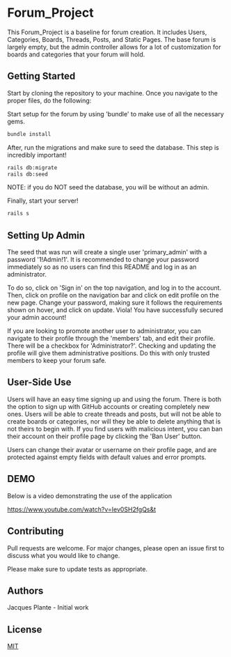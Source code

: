 # Forum_Project

This Forum_Project is a baseline for forum creation. It includes Users, Categories, Boards, Threads, Posts, and Static Pages. The base forum is largely empty, but the admin controller allows for a lot of customization for boards and categories that your forum will hold.

## Getting Started

Start by cloning the repository to your machine. Once you navigate to the proper files, do the following:

Start setup for the forum by using 'bundle' to make use of all the necessary gems.
```bash
bundle install
```

After, run the migrations and make sure to seed the database. This step is incredibly important!
```bash
rails db:migrate
rails db:seed
```
NOTE: if you do NOT seed the database, you will be without an admin.

Finally, start your server!
```bash
rails s
```

## Setting Up Admin

The seed that was run will create a single user 'primary_admin' with a password '1!Admin!1'. It is recommended to change your password immediately so as no users can
find this README and log in as an administrator.

To do so, click on 'Sign in' on the top navigation, and log in to the account. Then, click on profile on the navigation bar and click on edit profile on the new page. Change your password, making sure it follows the requirements shown on hover, and click on update. Viola! You have successfully secured your admin account!

If you are looking to promote another user to administrator, you can navigate to their profile through the 'members' tab, and edit their profile. There will be a checkbox for 'Administrator?'. Checking and updating the profile will give them administrative positions. Do this with only trusted members to keep your forum safe.

## User-Side Use

Users will have an easy time signing up and using the forum. There is both the option to sign up with GitHub accounts or creating completely new ones. Users will be able to create threads and posts, but will not be able to create boards or categories, nor will they be able to delete anything that is not theirs to begin with. If you find users with malicious intent, you can ban their account on their profile page by clicking the 'Ban User' button.

Users can change their avatar or username on their profile page, and are protected against empty fields with default values and error prompts.

## DEMO

Below is a video demonstrating the use of the application

https://www.youtube.com/watch?v=Iev0SH2fgQs&t

## Contributing
Pull requests are welcome. For major changes, please open an issue first to discuss what you would like to change.

Please make sure to update tests as appropriate.

## Authors

Jacques Plante - Initial work

## License
[MIT](https://choosealicense.com/licenses/mit/)
